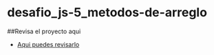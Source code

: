 # desafio_js-5_metodos-de-arreglo

##Revisa el proyecto aqui

- [Aqui puedes revisarlo](https://ipolloyo.github.io/desafio_js-5_metodos-de-arreglo/)
